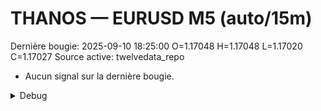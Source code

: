 # THANOS — EURUSD M5 (auto/15m)
Dernière bougie: 2025-09-10 18:25:00  O=1.17048  H=1.17048  L=1.17020  C=1.17027
Source active: twelvedata_repo

- Aucun signal sur la dernière bougie.

<details><summary>Debug</summary>

- TD_API_KEY manquant.

</details>
